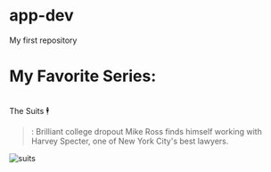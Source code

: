 # app-dev
My first repository

# **My Favorite Series:**
<br/> The Suits 🕴️ 
  >: Brilliant college dropout Mike Ross finds himself working with Harvey Specter, one of New York City's best lawyers.

![suits](https://github.com/Jenjenlili/app-dev/assets/144449895/26b57d3a-292a-4e36-8ab8-ed182dffd7bb)
